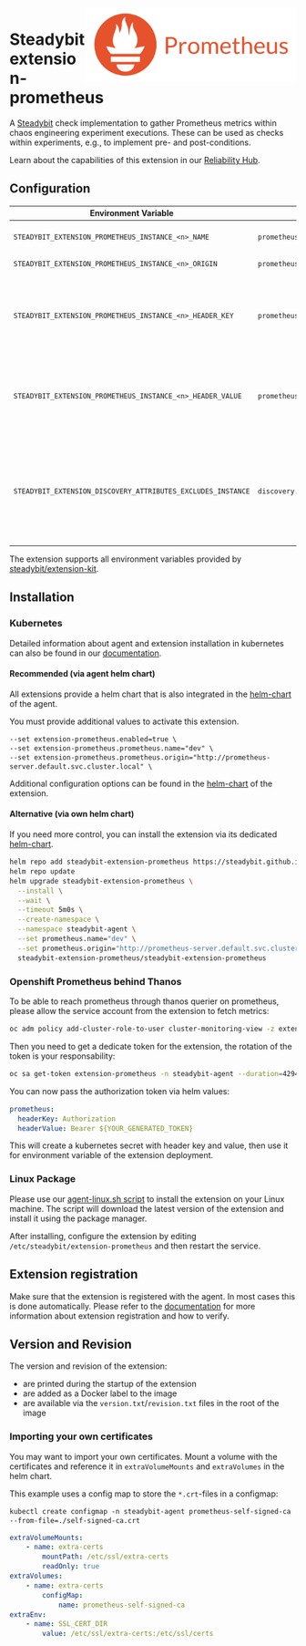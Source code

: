 <img src="./logo.png" height="130" align="right" alt="Prometheus logo depicting a fire next to the text 'Prometheus'">

# Steadybit extension-prometheus

A [Steadybit](https://www.steadybit.com/) check implementation to gather Prometheus metrics within chaos engineering experiment executions. These can be used as checks within experiments, e.g., to implement pre- and post-conditions.

Learn about the capabilities of this extension in our [Reliability Hub](https://hub.steadybit.com/extension/com.steadybit.extension_prometheus).

## Configuration

| Environment Variable                                         | Helm value                               | Meaning                                                                                                                | Required |
|--------------------------------------------------------------|------------------------------------------|------------------------------------------------------------------------------------------------------------------------|----------|
| `STEADYBIT_EXTENSION_PROMETHEUS_INSTANCE_<n>_NAME`           | `prometheus.name`                        | Name of the Prometheus instance                                                                                        | yes      |
| `STEADYBIT_EXTENSION_PROMETHEUS_INSTANCE_<n>_ORIGIN`         | `prometheus.origin`                      | Url of the Prometheus                                                                                                  | yes      |
| `STEADYBIT_EXTENSION_PROMETHEUS_INSTANCE_<n>_HEADER_KEY`     | `prometheus.headerKey`                   | Optional header key to send to the Prometheus API. Typically used for authentication purposes.                         | no       |
| `STEADYBIT_EXTENSION_PROMETHEUS_INSTANCE_<n>_HEADER_VALUE`   | `prometheus.headerValue`                 | Optional header value to send to the Prometheus API. Typically used for authentication purposes.                       | no       |
| `STEADYBIT_EXTENSION_DISCOVERY_ATTRIBUTES_EXCLUDES_INSTANCE` | `discovery.attributes.excludes.instance` | List of Target Attributes which will be excluded during discovery. Checked by key equality and supporting trailing "*" | no       |

The extension supports all environment variables provided by [steadybit/extension-kit](https://github.com/steadybit/extension-kit#environment-variables).

## Installation

### Kubernetes

Detailed information about agent and extension installation in kubernetes can also be found in
our [documentation](https://docs.steadybit.com/install-and-configure/install-agent/install-on-kubernetes).

#### Recommended (via agent helm chart)

All extensions provide a helm chart that is also integrated in the
[helm-chart](https://github.com/steadybit/helm-charts/tree/main/charts/steadybit-agent) of the agent.

You must provide additional values to activate this extension.

```
--set extension-prometheus.enabled=true \
--set extension-prometheus.prometheus.name="dev" \
--set extension-prometheus.prometheus.origin="http://prometheus-server.default.svc.cluster.local" \
```

Additional configuration options can be found in
the [helm-chart](https://github.com/steadybit/extension-prometheus/blob/main/charts/steadybit-extension-prometheus/values.yaml) of the
extension.

#### Alternative (via own helm chart)

If you need more control, you can install the extension via its
dedicated [helm-chart](https://github.com/steadybit/extension-prometheus/blob/main/charts/steadybit-extension-prometheus).

```bash
helm repo add steadybit-extension-prometheus https://steadybit.github.io/extension-prometheus
helm repo update
helm upgrade steadybit-extension-prometheus \
  --install \
  --wait \
  --timeout 5m0s \
  --create-namespace \
  --namespace steadybit-agent \
  --set prometheus.name="dev" \
  --set prometheus.origin="http://prometheus-server.default.svc.cluster.local" \
  steadybit-extension-prometheus/steadybit-extension-prometheus
```

### Openshift Prometheus behind Thanos

To be able to reach prometheus through thanos querier on prometheus, please allow the service account from the extension to fetch metrics:
```bash
oc adm policy add-cluster-role-to-user cluster-monitoring-view -z extension-prometheus
```

Then you need to get a dedicate token for the extension, the rotation of the token is your responsability:
```bash
oc sa get-token extension-prometheus -n steadybit-agent --duration=4294967296s
```

You can now pass the authorization token via helm values:
```yaml
prometheus:
  headerKey: Authorization
  headerValue: Bearer ${YOUR_GENERATED_TOKEN}
```

This will create a kubernetes secret with header key and value, then use it for environment variable of the extension deployment.

### Linux Package

Please use
our [agent-linux.sh script](https://docs.steadybit.com/install-and-configure/install-agent/install-on-linux-hosts)
to install the extension on your Linux machine. The script will download the latest version of the extension and install
it using the package manager.

After installing, configure the extension by editing `/etc/steadybit/extension-prometheus` and then restart the service.

## Extension registration

Make sure that the extension is registered with the agent. In most cases this is done automatically. Please refer to
the [documentation](https://docs.steadybit.com/install-and-configure/install-agent/extension-registration) for more
information about extension registration and how to verify.

## Version and Revision

The version and revision of the extension:
- are printed during the startup of the extension
- are added as a Docker label to the image
- are available via the `version.txt`/`revision.txt` files in the root of the image

### Importing your own certificates

You may want to import your own certificates. Mount a volume with the certificates and reference it in `extraVolumeMounts` and `extraVolumes` in the helm chart.

This example uses a config map to store the `*.crt`-files in a configmap:

```shell
kubectl create configmap -n steadybit-agent prometheus-self-signed-ca --from-file=./self-signed-ca.crt
```


```yaml
extraVolumeMounts:
	- name: extra-certs
		mountPath: /etc/ssl/extra-certs
		readOnly: true
extraVolumes:
	- name: extra-certs
		configMap:
			name: prometheus-self-signed-ca
extraEnv:
	- name: SSL_CERT_DIR
		value: /etc/ssl/extra-certs:/etc/ssl/certs
```


